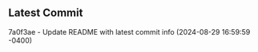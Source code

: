 
## Latest Commit
7a0f3ae - Update README with latest commit info (2024-08-29 16:59:59 -0400) <Yunxi-Zhou>
